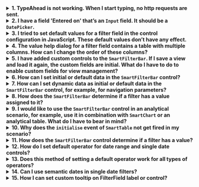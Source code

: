 <details>
  <summary><b>1. TypeAhead is not working. When I start typing, no http requests are sent.</b></summary>

Take a look at the `$metadata` document and make sure there are `ValueHelp` annotations for this field. The Target attribute must look like this: `{Namespace}.{EntityName}/{FieldName}`.

Make sure that the namespace in the Target attribute is correct.

Example of a `ValueHelp` annotation:

```
<Annotations Target="FAP_VENDOR_LINE_ITEMS_SRV.Item/Creditor" xmlns="http://docs.oasis-open.org/odata/ns/edm">
	<Annotation Term="com.sap.vocabularies.Common.v1.ValueList">
		<Record>
			<PropertyValue Property="CollectionPath" String="Vendors"/>
			<PropertyValue Property="SearchSupported" Bool="true"/>
			<PropertyValue Property="Parameters">
				<Collection>
					<Record Type="com.sap.vocabularies.Common.v1.ValueListParameterInOut">
						<PropertyValue Property="LocalDataProperty" PropertyPath="Creditor"/>
						<PropertyValue Property="ValueListProperty" String="VendorID"/>
					</Record>
				</Collection>
			</PropertyValue>
		</Record>
	</Annotation>
	</Annotations>
```
</details>

<details>
  <summary><b>2. I have a field 'Entered on' that’s an <code>Input</code> field. It should be a <code>DatePicker</code>.</b></summary>

Take a look at the `$metadata` document and make sure that the property is of type `Edm.DateTime` and the property is annotated with `sap:display-format="Date"`.
</details>

<details>
  <summary><b>3. I tried to set default values for a filter field in the control configuration in JavaScript. These default values don’t have any effect.</b></summary>

The `ControlConfiguration` and `GroupConfiguration` are intended to be used to add static configuration in an XML view.

There are three properties that can be set dynamically:

* `visible`,

* `label`,

* `visibleInAdvancedArea`.

All other properties and aggregations are not dynamic. This means they have to be set statically in the XML view, and not dynamically by JavaScript. Any changes made in the `ControlConfiguration` or `GroupConfiguration` after the initialise event has been fired do not have any effect.

If you have to set values of a filter field dynamically in JavaScript, you can use the `setFilterData` API.
</details>

<details>
  <summary><b>4. The value help dialog for a filter field contains a table with multiple columns. How can I change the order of these columns?</b></summary>

The order of the columns is specified in the OData `$metadata` document in the `ValueHelp` annotation.

There is one column for each `ValueListParameterInOut` or `ValueListParameterOut` in the related annotation.

The order of the columns is the same as the order of the `InOut/Out` parameters in the `$metadata` document. You can’t use configuration in the XML view to change this order. If you want to change the order, you can do it in the OData `$metadata` document.
</details>

<details>
  <summary><b>5. I have added custom controls to the <code>SmartFilterBar</code>. If I save a view and load it again, the custom fields are initial. What do I have to do to enable custom fields for view management?</b></summary>

In general, custom fields cannot be handled automatically by the `SmartFilterBar` control. You have to implement this in the view’s controller. The `SmartFilterBar` offers the following events that can be used to enable custom fields for view management:

* `beforeVariantSave` (deprecated),
* `afterVariantLoad`,
* `beforeVariantFetch`.

`BeforeVariantFetch` replaces the `beforeVariantSave` event since it is triggered at the same points in time. Contrary to `beforeVariantSave`, the `beforeVariantFetch` event is also called whenever the Filters dialog is opened. It allows you to restore the state of the custom filters in the Filters dialog once the Reset button has been pressed.

You can use the `beforeVariantSave` event to update the model of the `SmartFilterBar` with the values from the custom fields. Every value within the model is stored as a view. The values of custom fields should be stored under the property `_CUSTOM, for example, oSmartFilter.setFilterData({_ CUSTOM :{field1:"abc", field2:"123"}});` .

You can use the event `afterVariantLoad` to get the values from the model and use them to update the custom filter fields, for example:

```
oData = oSmartFilter.getFilterData();
var oCustomFieldData = oData["_CUSTOM"];
oCustomField1.setValue(oCustomFieldData.field1);
```

If both events are handled this way, custom fields are enabled for view management.
</details>

<details>
  <summary><b>6. How can I set initial or default data in the <code>SmartFilterBar</code> control?</b></summary>

Static data can be set in the control using `ControlConfiguration` in the `view.xml`:

```
<smartFilterBar:SmartFilterBar id="smartFilterBar" ...>
…
<smartFilterBar:controlConfiguration>
              <smartFilterBar:ControlConfiguration key="CompanyCode" visible="true" index="3"…>
                     <smartFilterBar:defaultFilterValues>
                            <smartFilterBar:SelectOption low="0001">
                            </smartFilterBar:SelectOption>
                     </smartFilterBar:defaultFilterValues>
              </smartFilterBar:ControlConfiguration>
```
</details>

<details>
  <summary><b>7. How can I set dynamic data as initial or default data in the <code>SmartFilterBar</code> control, for example, for navigation parameters?</b></summary>

Dynamic data can be set as initial or default data in the control by registering to the `initialise` event and setting `JSON/JSONstring` using the `setFilterData` API in your `controller.js`.
**Note:**  You should not to apply `setValue()` or `setTokens()` directly to the filter inputs as the filters are considered private and this will result in incorrect behavior.

```
…
onInitSmartFilter: function(oEvent) { //Assuming that this is the eventhandler registered for the "initialise" event of the SmartFilterBar control in your view.xml
              var    oSmartFilter = oView.byId("smartFilterBar");
              var oTodaysDate = new Date();
              //Sample Data
              var oJSONData = {
                           Company: {
                                  items: [ //MultiInput fields with filter-restriction="multi-value" (Ex: shown as Tokens based on control type)
                                         {
                                            key:"0001",
                                            text:"SAP SE" //Display text on the token --> not used for filtering!
                                   },
                                   {
                                      key:"0002",
                                      text:"SAP XYZ"
                                  }
                                   ]
                           },
                           SomeDate: { //DateRange field with filter-restriction="interval"
                                  low: oTodaysDate, //Date fields require JavaScript Date objects!
                                  high: oTodaysDate
                           },
                           YearInterval: {
                                  low: "2000-2014" //simple input field with filter-restriction="interval" --> text separated by a single "-"
                           },
                           Ledger:"0L" //Single-value field --> Plain input
              };
              oSmartFilter.setFilterData(oJSONData); //Data will be updated with existing data in the SmartFilter
       },
…
```
</details>

<details>
  <summary><b>8. How does the <code>SmartFilterBar</code> determine if a filter has a value assigned to it?</b></summary>

The `SmartFilterBar` control handles the checks whether values are set for the OData-service-based filters, but has only a limited capability to do the same for custom fields. For checks like this, the custom field provider has to provide a Boolean value (`true/false`) as an indicator whether a value for the custom field exists via the custom data extension `hasValue`. If the custom data does not exist, the `SmartFilterBar` control analyzes if the custom control has either the method `getValue` or `getSelectedKey` and by using those tries to determine whether the value exists.

**Note:** The method-based check is not very reliable, since, for example, `MultiComboBox` provides both methods mentioned, but the actual value is accessed via `getSelectedKeys`. It is strongly recommended to use the custom data extension for such scenarios. The `SmartFilterBar` control can only react to an onChange event. Therefore, the application has to set the `hasValue` custom data while handling the `onChange` event.
</details>

<details>
  <summary><b>9. I would like to use the <code>SmartFilterBar</code> control in an analytical scenario, for example, use it in combination with <code>SmartChart</code> or an analytical table. What do I have to bear in mind?</b></summary>

Analytical binding does not support filtering using `navigationProperties`. However, `SmartFilterBar` creates a group for each filterable property based on the navigation property of the bound `entitySet` and assigns filters to it. If you would like to prevent these filters from being created, since they cannot be used in an analytical scenario, set the property `useProvidedNavigationProperties` to `true` while leaving the provided list of navigation properties empty (property `navigationProperties` is not defined or has an empty value).

If you would like the `SmartFilterBar` control to create filters only for some of the navigation properties, set `useProvidedNavigationProperties` to `true` and list the navigation properties for the filters you require in `navigationProperties`, for example, `navigationProperties=”to_CompanyCode”` takes only this specific <code>NavigationProperty</code> into account. In addition, in order to provide more precise filtering you can list separate filters from the <code>NavigationProperty</code>. For example, `navigationProperties="to_CompanyCode/CompanyCodeName, to_CompanyCode/CompanyCodeDescription"`.
</details>

<details>
  <summary><b>10. Why does the <code>initialise</code> event of <code>SmartTable</code> not get fired in my scenario?</b></summary>

The `SmartTable` control fires the `initialise` event just once after it has completed analyzing the metadata and has initialised its inner state for the first time. Therefore, using `attachInitialise` does not help. However, the `isInitialised` method can be used in such scenarios.

You can also use the following code sample to handle scenarios where you need to trigger some function after this control has been initialized. It should work in scenarios where the event has already been fired:

```
if (oSmartControl.isInitialised()){
  runSomeCodeAfterInit();
} else {
  oSmartControl.attachInitialise(runSomeCodeAfterInit);
}
```
</details>

<details>
  <summary><b>11. How does the <code>SmartFilterBar</code> control determine if a filter has a value?</b></summary>

The `SmartFilterBar` control handles the checks whether any values are set for the OData-service-based filters, but has only a limited capability to do the same for custom fields. For checks like this, the custom field provider has to provide a Boolean value (`true/false`) as an indicator whether a value for the custom field exists using the custom data extension `hasValue`. If there is no custom data, the `SmartFilterBar` control analyzes if the custom control has either the method `getValue` or `getSelectedKey` and, by using those, tries to determine whether any value exists.

Once `hasValue` has been set, the custom extension calls the `fireFilterChange` method of the `FilterBar` control (no parameters required for this method) to indicate that the count of assigned values has to be recalculated.
For more information, see [Filter Bar](topic/2ae520a67c44495ab5dbc69668c47a7f.html) and [Smart Variant Management](topic/06a4c3ac1cf545a7b51864e7f3aa02da.html).
</details>

<details>
  <summary><b>12. How do I set default operator for date range and single date controls?</b></summary>

```
In case useDateRangeType="true"

<smartFilterBar:ControlConfiguration key="BUDAT" visibleInAdvancedArea="true"

                                          conditionType="{

                                                                  defaultOperation: 'TODAY'}">

</smartFilterBar:ControlConfiguration>

Or when you set the type of the controls with conditionType

<smartFilterBar:ControlConfiguration key="BUDAT" visibleInAdvancedArea="true"

                                          conditionType="{

                                                                  module: 'sap.ui.comp.config.condition.DateRangeType',

                                                                  defaultOperation: 'TODAY'}">

</smartFilterBar:ControlConfiguration>
```
With these configurations, the controls will be loaded with the semantic date “Today”.
</details>

<details>
  <summary><b>13. Does this method of setting a default operator work for all types of operators?</b></summary>

  No, it’s not applicable for operators that need a parameter, for example 'Next X Days' where X is the required parameter.
  </details>

<details>
  <summary><b>14. Can I use semantic dates in single date filters?</b></summary>

  Yes, as of version 1.98, `SmartFilterBar` uses `sap.m.DynamicDateRange`. Before this version, the single date filters `Edm.Date.Time` with `sap:display-format= "Date"` and `Edm.String` used `sap.m.Input` and `sap.m.DatePicker`.

Example:

- `Edm.DateTime` and `sap:display-format= "Date"` `sap:filter-restriction="single-value"` and `controlConfiguration conditionType DateRangeType` (<smartFilterBar:ControlConfiguration key=" CREATION_DATE" conditionType="sap.ui.comp.config.condition.DateRangeType">).

- `Edm.DateTime` and `sap:display-format= "Date" sap:filter-restriction="single-value"` and setting on `SmartFilterBar` level `useDateRangeType="true"`  (<smartFilterBar:SmartFilterBar id="smartFilterBar"  entitySet="LineItemsSet" useDateRangeType="true">).

- `Edm.String` and `sap:filter-restriction="single-value"`  annotated with <Annotation Term="com.sap.vocabularies.Common.v1.IsCalendarDate" Bool="true" /> and setting on `SmartFilterBar` level `useDateRangeType="true"`.
</details>

<details>
  <summary><b>15. How I can set custom tooltip on FilterField label or control?</b></summary>

  You can set Label's tooltip by utilizing `setLabelTooltip` of the FilterItem:
  ```javascript
  oSmartFilterBar.determineFilterItemByName("FieldName").setLabelTooltip("Label Tooltip");
  ```

You can set Control's tooltip by utilizing `setControlTooltip` of the FilterItem:
  ```javascript
  oSmartFilterBar.determineFilterItemByName("FieldName").setControlTooltip("Control Tooltip");
  ```
</details>

